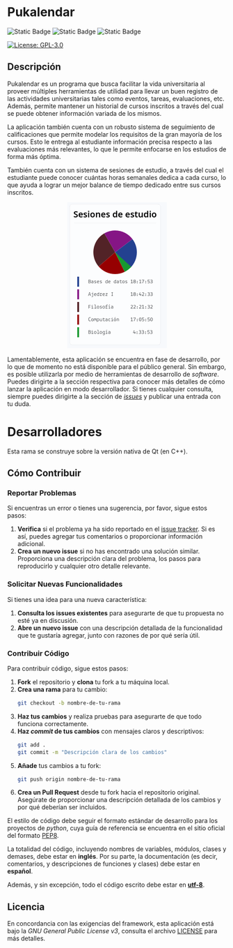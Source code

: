 # Pukalendar

![Static Badge](https://img.shields.io/badge/Windows-blue?style=flat-square&logo=windows&labelColor=blue)
![Static Badge](https://img.shields.io/badge/Linux-lightgray?style=flat-square&logo=linux&logoColor=black&logoSize=big)
![Static Badge](https://img.shields.io/badge/MacOS-blue?logo=apple)

[![License: GPL-3.0](https://img.shields.io/badge/License-GPL--3.0-lightgrey.svg)](https://www.gnu.org/licenses/gpl-3.0.en.html#license-text)

## Descripción

Pukalendar es un programa que busca facilitar la vida universitaria al proveer múltiples herramientas de utilidad para llevar un buen registro de las actividades universitarias tales como eventos, tareas, evaluaciones, etc. Además, permite mantener un historial de cursos inscritos a través del cual se puede obtener información variada de los mismos.

La aplicación también cuenta con un robusto sistema de seguimiento de calificaciones que permite modelar los requisitos de la gran mayoría de los cursos. Esto le entrega al estudiante información precisa respecto a las evaluaciones más relevantes, lo que le permite enfocarse en los estudios de forma más óptima.

También cuenta con un sistema de sesiones de estudio, a través del cual el estudiante puede conocer cuántas horas semanales dedica a cada curso, lo que ayuda a lograr un mejor balance de tiempo dedicado entre sus cursos inscritos.

<div align="center">
<img src="resources/images/time_example.png">
</div>

Lamentablemente, esta aplicación se encuentra en fase de desarrollo, por lo que de momento no está disponible para el público general. Sin embargo, es posible utilizarla por medio de herramientas de desarrollo de _software_. Puedes dirigirte a la sección respectiva para conocer más detalles de cómo lanzar la aplicación en modo desarrollador. Si tienes cualquier consulta, siempre puedes dirigirte a la sección de [_issues_](https://github.com/3rdPix/PukalendarApp/issues) y publicar una entrada con tu duda.

# Desarrolladores

Esta rama se construye sobre la versión nativa de Qt (en C++).

## Cómo Contribuir

### Reportar Problemas

Si encuentras un error o tienes una sugerencia, por favor, sigue estos pasos:

1. **Verifica** si el problema ya ha sido reportado en el [issue tracker](https://github.com/3rdPix/PUCalendarApp/issues). Si es así, puedes agregar tus comentarios o proporcionar información adicional.
2. **Crea un nuevo issue** si no has encontrado una solución similar. Proporciona una descripción clara del problema, los pasos para reproducirlo y cualquier otro detalle relevante.

### Solicitar Nuevas Funcionalidades

Si tienes una idea para una nueva característica:

1. **Consulta los issues existentes** para asegurarte de que tu propuesta no esté ya en discusión.
2. **Abre un nuevo issue** con una descripción detallada de la funcionalidad que te gustaría agregar, junto con razones de por qué sería útil.

### Contribuir Código

Para contribuir código, sigue estos pasos:

1. **Fork** el repositorio y **clona** tu fork a tu máquina local.
2. **Crea una rama** para tu cambio:
   ```bash
   git checkout -b nombre-de-tu-rama
   ```
3. **Haz tus cambios** y realiza pruebas para asegurarte de que todo funciona correctamente.
4. **Haz *commit* de tus cambios** con mensajes claros y descriptivos:
   ```bash
   git add .
   git commit -m "Descripción clara de los cambios"
   ```
5. **Añade** tus cambios a tu fork:
   ```bash
   git push origin nombre-de-tu-rama
   ```
6. **Crea un Pull Request** desde tu fork hacia el repositorio original. Asegúrate de proporcionar una descripción detallada de los cambios y por qué deberían ser incluidos.

El estilo de código debe seguir el formato estándar de desarrollo para los proyectos de *python*, cuya guía de referencia se encuentra en el sitio oficial del formato [PEP8](https://pep8.org/).

La totalidad del código, incluyendo nombres de variables, módulos, clases y demases, debe estar en **inglés**. Por su parte, la documentación (es decir, comentarios, y descripciones de funciones y clases) debe estar en **español**.

Además, y sin excepción, todo el código escrito debe estar en [**utf-8**](https://en.wikipedia.org/wiki/UTF-8).

## Licencia

En concordancia con las exigencias del framework, esta aplicación está bajo la *GNU General Public License v3*, consulta el archivo [LICENSE](LICENSE) para más detalles.

